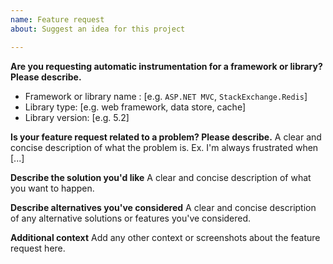 ```yaml
---
name: Feature request
about: Suggest an idea for this project

---
```


**Are you requesting automatic instrumentation for a framework or library? Please describe.**
- Framework or library name : [e.g. `ASP.NET MVC`, `StackExchange.Redis`]
- Library type: [e.g. web framework, data store, cache]
- Library version: [e.g. 5.2]

**Is your feature request related to a problem? Please describe.**
A clear and concise description of what the problem is. Ex. I'm always frustrated when [...]

**Describe the solution you'd like**
A clear and concise description of what you want to happen.

**Describe alternatives you've considered**
A clear and concise description of any alternative solutions or features you've considered.

**Additional context**
Add any other context or screenshots about the feature request here.
